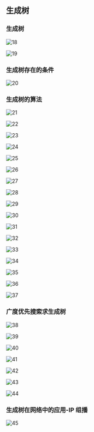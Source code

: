 ## 生成树
### 生成树
![18](https://github.com/lu666666/mooc/blob/master/DiscreteMathematics/7tree/pic/18.JPG)
> 
![19](https://github.com/lu666666/mooc/blob/master/DiscreteMathematics/7tree/pic/19.JPG)
### 生成树存在的条件
![20](https://github.com/lu666666/mooc/blob/master/DiscreteMathematics/7tree/pic/20.JPG)
### 生成树的算法
![21](https://github.com/lu666666/mooc/blob/master/DiscreteMathematics/7tree/pic/21.JPG)
> 
![22](https://github.com/lu666666/mooc/blob/master/DiscreteMathematics/7tree/pic/22.JPG)
> 
![23](https://github.com/lu666666/mooc/blob/master/DiscreteMathematics/7tree/pic/23.JPG)
> 
![24](https://github.com/lu666666/mooc/blob/master/DiscreteMathematics/7tree/pic/24.JPG)
> 
![25](https://github.com/lu666666/mooc/blob/master/DiscreteMathematics/7tree/pic/25.JPG)
> 
![26](https://github.com/lu666666/mooc/blob/master/DiscreteMathematics/7tree/pic/26.JPG)
> 
![27](https://github.com/lu666666/mooc/blob/master/DiscreteMathematics/7tree/pic/27.JPG)
> 
![28](https://github.com/lu666666/mooc/blob/master/DiscreteMathematics/7tree/pic/28.JPG)
> 
![29](https://github.com/lu666666/mooc/blob/master/DiscreteMathematics/7tree/pic/29.JPG)
> 
![30](https://github.com/lu666666/mooc/blob/master/DiscreteMathematics/7tree/pic/30.JPG)
> 
![31](https://github.com/lu666666/mooc/blob/master/DiscreteMathematics/7tree/pic/31.JPG)
> 
![32](https://github.com/lu666666/mooc/blob/master/DiscreteMathematics/7tree/pic/32.JPG)
>
![33](https://github.com/lu666666/mooc/blob/master/DiscreteMathematics/7tree/pic/33.JPG)
> 
![34](https://github.com/lu666666/mooc/blob/master/DiscreteMathematics/7tree/pic/34.JPG)
> 
![35](https://github.com/lu666666/mooc/blob/master/DiscreteMathematics/7tree/pic/35.JPG)
> 
![36](https://github.com/lu666666/mooc/blob/master/DiscreteMathematics/7tree/pic/36.JPG)
> 
![37](https://github.com/lu666666/mooc/blob/master/DiscreteMathematics/7tree/pic/37.JPG)
### 广度优先搜索求生成树
![38](https://github.com/lu666666/mooc/blob/master/DiscreteMathematics/7tree/pic/38.JPG)
> 
![39](https://github.com/lu666666/mooc/blob/master/DiscreteMathematics/7tree/pic/39.JPG)
> 
![40](https://github.com/lu666666/mooc/blob/master/DiscreteMathematics/7tree/pic/40.JPG)
> 
![41](https://github.com/lu666666/mooc/blob/master/DiscreteMathematics/7tree/pic/41.JPG)
> 
![42](https://github.com/lu666666/mooc/blob/master/DiscreteMathematics/7tree/pic/42.JPG)
>
![43](https://github.com/lu666666/mooc/blob/master/DiscreteMathematics/7tree/pic/43.JPG)
> 
![44](https://github.com/lu666666/mooc/blob/master/DiscreteMathematics/7tree/pic/44.JPG)
### 生成树在网络中的应用-IP 组播
![45](https://github.com/lu666666/mooc/blob/master/DiscreteMathematics/7tree/pic/45.JPG)





